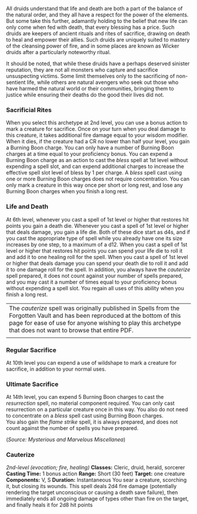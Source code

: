 All druids understand that life and death are both a part of the balance of the natural order, and they all have a respect for the power of the elements. But some take this further, adamantly holding to the belief that new life can only come when fed with death, that every blessing has a price. Such druids are keepers of ancient rituals and rites of sacrifice, drawing on death to heal and empower their allies. Such druids are uniquely suited to mastery of the cleansing power of fire, and in some places are known as Wicker druids after a particularly noteworthy ritual.

It should be noted, that while these druids have a perhaps deserved sinister reputation, they are not all monsters who capture and sacrifice unsuspecting victims. Some limit themselves only to the sacrificing of non-sentient life, while others are natural avengers who seek out those who have harmed the natural world or their communities, bringing them to justice while ensuring their deaths do the good their lives did not.

### Sacrificial Rites
When you select this archetype at 2nd level, you can use a bonus action to mark a creature for sacrifice.  Once on your turn when you deal damage to this creature, it takes additional fire damage equal to your wisdom modifier.  When it dies, if the creature had a CR no lower than half your level, you gain a Burning Boon charge. You can only have a number of Burning Boon charges at a time equal to your proficiency bonus. You can expend a Burning Boon charge as an action to cast the *bless* spell at 1st level without expending a spell slot, and can expend additional charges to increase the effective spell slot level of bless by 1 per charge.  A *bless* spell cast using one or more Burning Boon charges does not require concentration.  You can only mark a creature in this way once per short or long rest, and lose any Burning Boon charges when you finish a long rest.

### Life and Death
At 6th level, whenever you cast a spell of 1st level or higher that restores hit points you gain a death die.  Whenever you cast a spell of 1st level or higher that deals damage, you gain a life die.  Both of these dice start as d4s, and if you cast the appropriate type of spell while you already have one its size increases by one step, to a maximum of a d12.  When you cast a spell of 1st level or higher that restores hit points you can spend your life die to roll it and add it to one healing roll for the spell.  When you cast a spell of 1st level or higher that deals damage you can spend your death die to roll it and add it to one damage roll for the spell.
In addition, you always have the *cauterize* spell prepared, it does not count against your number of spells prepared, and you may cast it a number of times equal to your proficiency bonus without expending a spell slot.  You regain all uses of this ability when you finish a long rest.

|                                                                                                                                                                                                                                              |
| -------------------------------------------------------------------------------------------------------------------------------------------------------------------------------------------------------------------------------------------- |
| The *cauterize* spell was originally published in Spells from the Forgotten Vault and has been reproduced at the bottom of this page for ease of use for anyone wishing to play this archetype that does not want to browse that entire PDF. |
|                                                                                                                                                                                                                                              |

### Regular Sacrifice
At 10th level you can expend a use of wildshape to mark a creature for sacrifice, in addition to your normal uses.

### Ultimate Sacrifice
At 14th level, you can expend 5 Burning Boon charges to cast the *resurrection* spell, no material component required.  You can only cast resurrection on a particular creature once in this way. You also do not need to concentrate on a *bless* spell cast using Burning Boon charges.<br>  You also gain the *flame strike* spell, it is always prepared, and does not count against the number of spells you have prepared.

(*Source: Mysterious and Marvelous Miscellanea*)




### Cauterize
*2nd-level (evocation; fire, healing)* 
**Classes:** Cleric, druid, herald, sorcerer 
**Casting Time:** 1 bonus action 
**Range:** Short (30 feet) 
**Target:** one creature 
**Components:** V, S 
**Duration:** Instantaneous 
You sear a creature, scorching it, but closing its wounds. This spell deals 2d4 fire damage (potentially rendering the target unconscious or causing a death save failure), then immediately ends all ongoing damage of types other than fire on the target, and finally heals it for 2d8 hit points